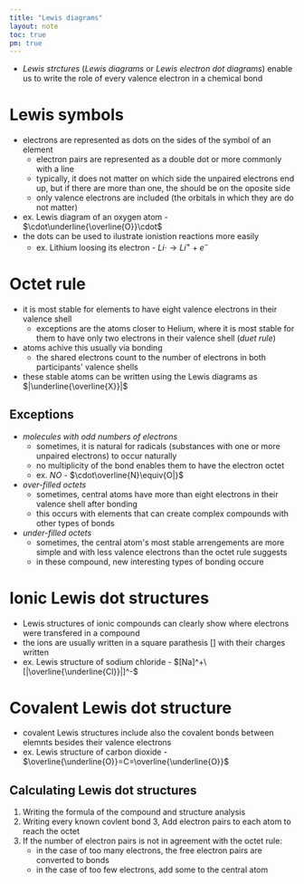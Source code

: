 ```yaml
---
title: "Lewis diagrams"
layout: note
toc: true
pm: true
---
```

- _Lewis strctures_ (_Lewis diagrams_ or _Lewis electron dot diagrams_) enable us to write the role of every valence electron in a chemical bond
# Lewis symbols
- electrons are represented as dots on the sides of the symbol of an element
    - electron pairs are represented as a double dot or more commonly with a line
    - typically, it does not matter on which side the unpaired electrons end up, but if there are more than one, the should be on the oposite side
    - only valence electrons are included (the orbitals in which they are do not matter)
- ex. Lewis diagram of an oxygen atom - $\cdot\underline{\overline{O}}\cdot$
- the dots can be used to ilustrate ionistion reactions more easily
    - ex. Lithium loosing its electron - $Li\cdot\longrightarrow{Li^++e^-}$
# Octet rule
- it is most stable for elements to have eight valence electrons in their valence shell
    - exceptions are the atoms closer to Helium, where it is most stable for them to have only two electrons in their valence shell (_duet rule_)
- atoms achive this usually via bonding
    - the shared electrons count to the number of electrons in both participants' valence shells
- these stable atoms can be written using the Lewis diagrams as $|\underline{\overline{X}}|$
## Exceptions
- _molecules with odd numbers of electrons_
    - sometimes, it is natural for radicals (substances with one or more unpaired electrons) to occur naturally
    - no multiplicity of the bond enables them to have the electron octet
    - ex. $NO$ - $\cdot\overline{N}\equiv{O|}$
- _over-filled octets_
    - sometimes, central atoms have more than eight electrons in their valence shell after bonding
    - this occurs with elements that can create complex compounds  with other types of bonds
- _under-filled octets_
    - sometimes, the central atom's most stable arrengements are more simple and with less valence electrons than the octet rule suggests
    - in these compound, new interesting types of bonding occure
# Ionic Lewis dot structures
- Lewis structures of ionic compounds can clearly show where electrons were transfered in a compound
- the ions are usually written in a square parathesis [] with their charges written
- ex. Lewis structure of sodium chloride - $[Na]^+\ [|\overline{\underline{Cl}}|]^-$
# Covalent Lewis dot structure
- covalent Lewis structures include also the covalent bonds between elemnts besides their valence electrons
- ex. Lewis structure of carbon dioxide - $\overline{\underline{O}}=C=\overline{\underline{O}}$
## Calculating Lewis dot structures
1. Writing the formula of the compound and structure analysis
2. Writing every known covlent bond
3, Add electron pairs to each atom to reach the octet
4. If the number of electron pairs is not in agreement with the octet rule:
    - in the case of too many electrons, the free electron pairs are converted to bonds
    - in the case of too few electrons, add some to the central atom